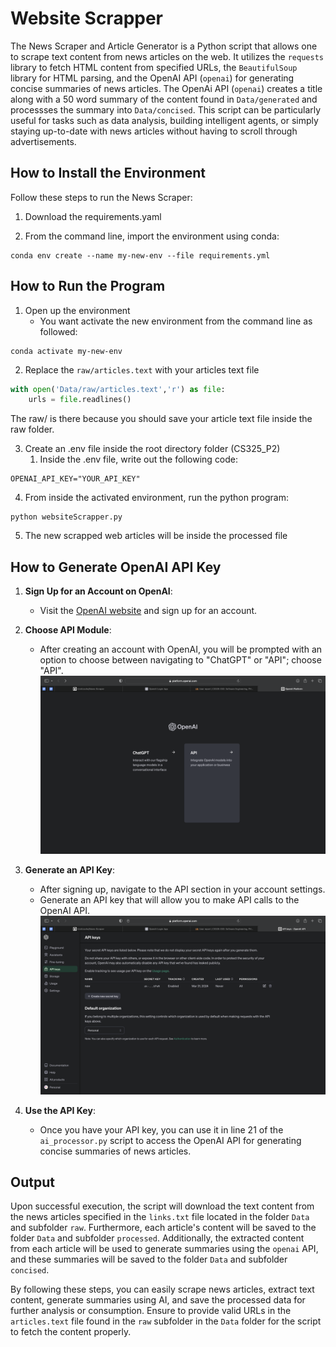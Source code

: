 # Website Scrapper

The News Scraper and Article Generator is a Python script that allows one to scrape text content from news articles on the web. It utilizes the `requests` library to fetch HTML content from specified URLs, the `BeautifulSoup` library for HTML parsing, and the OpenAI API (`openai`) for generating concise summaries of news articles. The OpenAi API (`openai`) creates a title along with a 50 word summary of the content found in `Data/generated` and processses the summary into `Data/concised`. This script can be particularly useful for tasks such as data analysis, building intelligent agents, or simply staying up-to-date with news articles without having to scroll through advertisements.


## How to Install the Environment

Follow these steps to run the News Scraper:

1. Download the requirements.yaml

2. From the command line, import the environment using conda:
```console
conda env create --name my-new-env --file requirements.yml
```


## How to Run the Program

1. Open up the environment
   - You want activate the new environment from the command line as followed:
```console
conda activate my-new-env
```

2. Replace the `raw/articles.text` with your articles text file
```python
with open('Data/raw/articles.text','r') as file:
    urls = file.readlines()
```
The raw/ is there because you should save your article text file inside the raw folder.

3. Create an .env file inside the root directory folder (CS325_P2)
   1. Inside the .env file, write out the following code:
```console
OPENAI_API_KEY="YOUR_API_KEY"
```

4. From inside the activated environment, run the python program:
```console
python websiteScrapper.py
```

5. The new scrapped web articles will be inside the processed file


## How to Generate OpenAI API Key

1. **Sign Up for an Account on OpenAI**:
   - Visit the [OpenAI website](https://openai.com) and sign up for an account.

2. **Choose API Module**:
   - After creating an account with OpenAI, you will be prompted with an option to choose between navigating to "ChatGPT" or "API"; choose "API".
   ![Intructions I](images/SETI.png)

3. **Generate an API Key**:
   - After signing up, navigate to the API section in your account settings.
   - Generate an API key that will allow you to make API calls to the OpenAI API.
   ![Intructions II](images/SETII.png)

4. **Use the API Key**:
   - Once you have your API key, you can use it in line 21 of the `ai_processor.py` script to access the OpenAI API for generating concise summaries of news articles.


## Output
Upon successful execution, the script will download the text content from the news articles specified in the `links.txt` file located in the folder `Data` and subfolder `raw`. Furthermore, each article's content will be saved to the folder `Data` and subfolder `processed`. Additionally, the extracted content from each article will be used to generate summaries using the `openai` API, and these summaries will be saved to the folder `Data` and subfolder `concised`.

By following these steps, you can easily scrape news articles, extract text content, generate summaries using AI, and save the processed data for further analysis or consumption. Ensure to provide valid URLs in the `articles.text` file found in the `raw` subfolder in the `Data` folder for the script to fetch the content properly.

